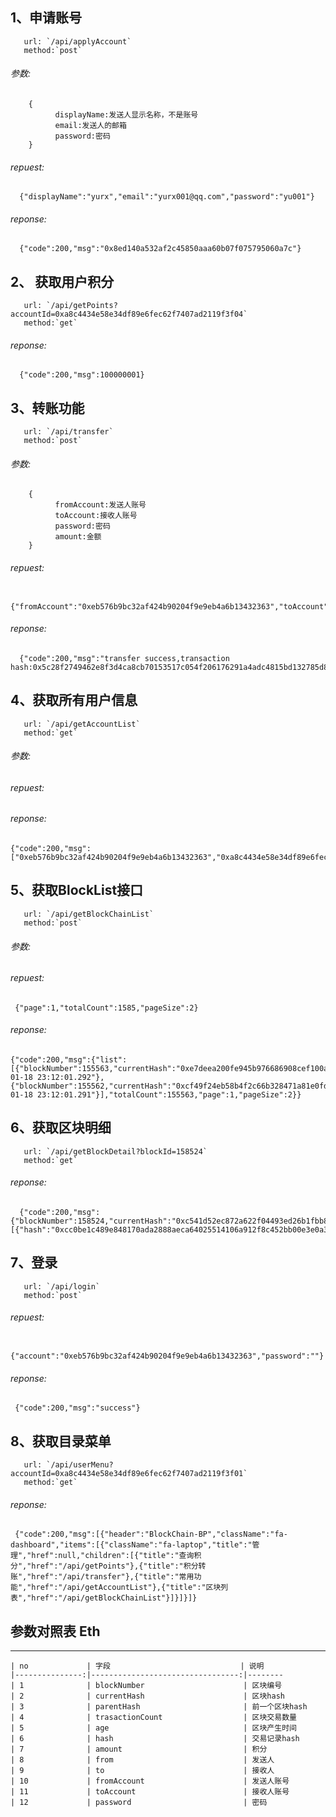 ## 1、申请账号 
       url: `/api/applyAccount`
       method:`post`
###### 参数:
        {
              displayName:发送人显示名称，不是账号
              email:发送人的邮箱
              password:密码
        }
###### repuest:
      {"displayName":"yurx","email":"yurx001@qq.com","password":"yu001"}
###### reponse:
      {"code":200,"msg":"0x8ed140a532af2c45850aaa60b07f075795060a7c"} 
      
## 2、 获取用户积分
       url: `/api/getPoints?accountId=0xa8c4434e58e34df89e6fec62f7407ad2119f3f04`
       method:`get`
###### reponse:
      {"code":200,"msg":100000001}
   
## 3、转账功能 
       url: `/api/transfer`
       method:`post`
###### 参数:
        {
              fromAccount:发送人账号
              toAccount:接收人账号
              password:密码
              amount:金额
        }
###### repuest:
      {"fromAccount":"0xeb576b9bc32af424b90204f9e9eb4a6b13432363","toAccount":"0xa8c4434e58e34df89e6fec62f7407ad2119f3f04","password":"","amount":"20000"}
###### reponse:
      {"code":200,"msg":"transfer success,transaction hash:0x5c28f2749462e8f3d4ca8cb70153517c054f206176291a4adc4815bd132785d8"} 

## 4、获取所有用户信息
       url: `/api/getAccountList`
       method:`get`
###### 参数:
###### repuest:
###### reponse:
    {"code":200,"msg":["0xeb576b9bc32af424b90204f9e9eb4a6b13432363","0xa8c4434e58e34df89e6fec62f7407ad2119f3f04","0x8ed140a532af2c45850aaa60b07f075795060a7c","0x90cdb06f0a29f1296c97272371318a01b681aa98"]}
## 5、获取BlockList接口
       url: `/api/getBlockChainList`
       method:`post`
###### 参数:
###### repuest:
     {"page":1,"totalCount":1585,"pageSize":2}
###### reponse:
    {"code":200,"msg":{"list":[{"blockNumber":155563,"currentHash":"0xe7deea200fe945b976686908cef100a3574edfb7f8ca36f95d5d812091aec6d5","parentHash":"0xcf49f24eb58b4f2c66b328471a81e0fd2a69cc7a65e44f0bba1e616d485368e2","trasactionCount":0,"age":"1970-01-18 23:12:01.292"},{"blockNumber":155562,"currentHash":"0xcf49f24eb58b4f2c66b328471a81e0fd2a69cc7a65e44f0bba1e616d485368e2","parentHash":"0x821387ca0cc90cf3ffd28235c9c2d4c4ccee753664bce5db942a9ce2645d1dbe","trasactionCount":0,"age":"1970-01-18 23:12:01.291"}],"totalCount":155563,"page":1,"pageSize":2}}
## 6、获取区块明细
       url: `/api/getBlockDetail?blockId=158524`
       method:`get`
###### reponse:
      {"code":200,"msg":{"blockNumber":158524,"currentHash":"0xc541d52ec872a622f04493ed26b1fbb8642b2d8b25c82ac7659d2f7e5012f10d","parentHash":"0xde6600d3617b1aec393bf562c85c0f3c4c546b39c2705ffb3f46466c1061a6c8","age":1523338067,"transactionInfoList":[{"hash":"0xcc0be1c489e848170ada2888aeca64025514106a912f8c452bb00e3e0a3ff87e","amount":1,"from":"0xeb576b9bc32af424b90204f9e9eb4a6b13432363","to":"0xa8c4434e58e34df89e6fec62f7407ad2119f3f04","gas":90000,"gasPrice":1}]}}

## 7、登录
       url: `/api/login`
       method:`post`
###### repuest:
              {"account":"0xeb576b9bc32af424b90204f9e9eb4a6b13432363","password":""}
###### reponse:
     {"code":200,"msg":"success"}
     
## 8、获取目录菜单
       url: `/api/userMenu?accountId=0xa8c4434e58e34df89e6fec62f7407ad2119f3f01`
       method:`get`
###### reponse:
     {"code":200,"msg":[{"header":"BlockChain-BP","className":"fa-dashboard","items":[{"className":"fa-laptop","title":"管理","href":null,"children":[{"title":"查询积分","href":"/api/getPoints"},{"title":"积分转账","href":"/api/transfer"},{"title":"常用功能","href":"/api/getAccountList"},{"title":"区块列表","href":"/api/getBlockChainList"}]}]}]}
## 参数对照表 Eth  
---------------------------------------------------------------

    | no             | 字段                             | 说明    
    |---------------:|---------------------------------:|--------
    | 1              | blockNumber                      | 区块编号    
    | 2              | currentHash                      | 区块hash 
    | 3              | parentHash                       | 前一个区块hash
    | 4              | trasactionCount                  | 区块交易数量  
    | 5              | age                              | 区块产生时间 
    | 6              | hash                             | 交易记录hash 
    | 7              | amount                           | 积分 
    | 8              | from                             | 发送人 
    | 9              | to                               | 接收人
    | 10             | fromAccount                      | 发送人账号 
    | 11             | toAccount                        | 接收人账号 
    | 12             | password                         | 密码
    
    



 